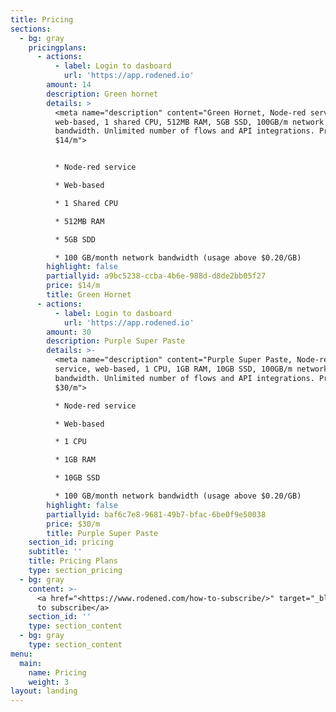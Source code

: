 ```yaml
---
title: Pricing
sections:
  - bg: gray
    pricingplans:
      - actions:
          - label: Login to dasboard
            url: 'https://app.rodened.io'
        amount: 14
        description: Green hornet
        details: >
          <meta name="description" content="Green Hornet, Node-red service,
          web-based, 1 shared CPU, 512MB RAM, 5GB SSD, 100GB/m network
          bandwidth. Unlimited number of flows and API integrations. Price
          $14/m">


          * Node-red service

          * Web-based

          * 1 Shared CPU

          * 512MB RAM

          * 5GB SDD

          * 100 GB/month network bandwidth (usage above $0.20/GB)
        highlight: false
        partiallyid: a9bc5238-ccba-4b6e-988d-d8de2bb05f27
        price: $14/m
        title: Green Hornet
      - actions:
          - label: Login to dasboard
            url: 'https://app.rodened.io'
        amount: 30
        description: Purple Super Paste
        details: >-
          <meta name="description" content="Purple Super Paste, Node-red
          service, web-based, 1 CPU, 1GB RAM, 10GB SSD, 100GB/m network
          bandwidth. Unlimited number of flows and API integrations. Price
          $30/m">

          * Node-red service

          * Web-based

          * 1 CPU

          * 1GB RAM

          * 10GB SSD

          * 100 GB/month network bandwidth (usage above $0.20/GB)
        highlight: false
        partiallyid: baf6c7e8-9681-49b7-bfac-6be0f9e50038
        price: $30/m
        title: Purple Super Paste
    section_id: pricing
    subtitle: ''
    title: Pricing Plans
    type: section_pricing
  - bg: gray
    content: >-
      <a href="<https://www.rodened.com/how-to-subscribe/>" target="_blank">How
      to subscribe</a>
    section_id: ''
    type: section_content
  - bg: gray
    type: section_content
menu:
  main:
    name: Pricing
    weight: 3
layout: landing
---
```


